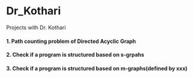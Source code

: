 # Dr_Kothari
Projects with Dr. Kothari
#### 1. Path counting problem of Directed Acyclic Graph
#### 2. Check if a program is structured based on s-grpahs 
#### 3. Check if a program is structured based on m-graphs(defined by xxx)
